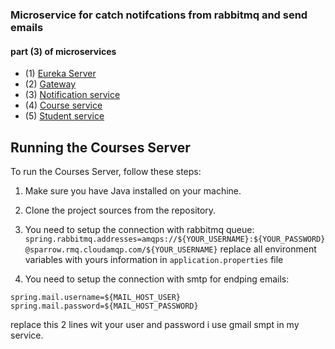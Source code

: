 ### Microservice for catch notifcations from rabbitmq and send emails



####  part (3) of microservices
* (1) [Eureka Server](https://github.com/domKul/EurekaServer_microservice)
* (2) [Gateway](https://github.com/domKul/Gateway_microservice)
* (3) [Notification service](https://github.com/domKul/Notification_microservice)
* (4) [Course service](https://github.com/domKul/CourseService_microservice)
* (5) [Student service](https://github.com/domKul/Students_microservice)

## Running the Courses Server

To run the Courses Server, follow these steps:

1. Make sure you have Java installed on your machine.

2. Clone the project sources from the repository.

3. You need to setup the connection with rabbitmq queue:
```spring.rabbitmq.addresses=amqps://${YOUR_USERNAME}:${YOUR_PASSWORD}@sparrow.rmq.cloudamqp.com/${YOUR_USERNAME}```
replace all environment variables with yours information in `application.properties` file

4. You need to setup the connection with smtp for endping emails:
```
spring.mail.username=${MAIL_HOST_USER}
spring.mail.password=${MAIL_HOST_PASSWORD}
```
replace this 2 lines wit your user and password i use gmail smpt in my service.
